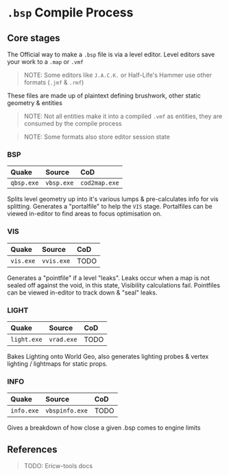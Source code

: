 # `.bsp` Compile Process

## Core stages

The Official way to make a `.bsp` file is via a level editor.
Level editors save your work to a `.map` or `.vmf`

> NOTE: Some editors like `J.A.C.K.` or Half-Life's Hammer use other formats (`.jmf` & `.rmf`)

These files are made up of plaintext defining brushwork, other static geometry & entities

> NOTE: Not all entities make it into a compiled `.vmf` as entities, they are consumed by the compile process

> NOTE: Some formats also store editor session state

### BSP

| Quake      | Source     | CoD           |
| :--------- | :--------- | :------------ |
| `qbsp.exe` | `vbsp.exe` | `cod2map.exe` |

Splits level geometry up into it's various lumps & pre-calculates info for vis splitting.
Generates a "portalfile" to help the `VIS` stage.
Portalfiles can be viewed in-editor to find areas to focus optimisation on.


### VIS

| Quake     | Source     | CoD  |
| :-------- | :--------- | :--- |
| `vis.exe` | `vvis.exe` | TODO |

Generates a "pointfile" if a level "leaks".
Leaks occur when a map is not sealed off against the void, in this state, Visibility calculations fail.
Pointfiles can be viewed in-editor to track down & "seal" leaks.


### LIGHT

| Quake       | Source     | CoD  |
| :---------- | :--------- | :--- |
| `light.exe` | `vrad.exe` | TODO |

Bakes Lighting onto World Geo, also generates lighting probes & vertex lighting / lightmaps for static props.


### INFO

| Quake      | Source         | CoD  |
| :--------- | :------------- | :--- |
| `info.exe` | `vbspinfo.exe` | TODO |

Gives a breakdown of how close a given .bsp comes to engine limits


## References
[^map_format]: Quake Wiki: [Quake Map Format](https://quakewiki.org/wiki/Quake_Map_Format)
[^vmf_format]: Valve Developer Community: [Valve Map Format](https://developer.valvesoftware.com/wiki/Valve_Map_Format)

> TODO: Ericw-tools docs
